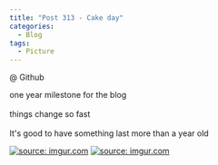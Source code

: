 ```yaml
---
title: "Post 313 - Cake day"
categories:
  - Blog
tags:
  - Picture
---
```


@ Github

one year milestone for the blog
<br/>
<br/>
things change so fast 
<br/>
<br/>
It's good to have something last more than a year old


<a href="https://imgur.com/uYDl1CB"><img src="https://i.imgur.com/uYDl1CB.jpg" title="source: imgur.com" /></a>
<a href="https://imgur.com/p7oNAvF"><img src="https://i.imgur.com/p7oNAvF.jpg" title="source: imgur.com" /></a>

<script src="https://utteranc.es/client.js"
        repo="serendipityinlife/serendipityinlife.github.io"
        issue-term="pathname"
        theme="github-light"
        crossorigin="anonymous"
        async>
</script>
